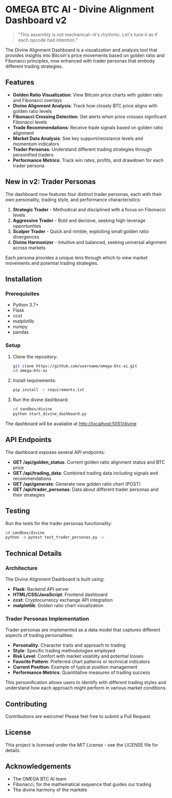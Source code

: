 # OMEGA BTC AI - Divine Alignment Dashboard v2

> "This assembly is not mechanical—it's rhythmic. Let's tune it as if each opcode had intention."

The Divine Alignment Dashboard is a visualization and analysis tool that provides insights into Bitcoin's price movements based on golden ratio and Fibonacci principles, now enhanced with trader personas that embody different trading strategies.

## Features

- **Golden Ratio Visualization**: View Bitcoin price charts with golden ratio and Fibonacci overlays
- **Divine Alignment Analysis**: Track how closely BTC price aligns with golden ratio levels
- **Fibonacci Crossing Detection**: Get alerts when price crosses significant Fibonacci levels
- **Trade Recommendations**: Receive trade signals based on golden ratio alignment
- **Market Data Analysis**: See key support/resistance levels and momentum indicators
- **Trader Personas**: Understand different trading strategies through personified traders
- **Performance Metrics**: Track win rates, profits, and drawdown for each trader persona

## New in v2: Trader Personas

The dashboard now features four distinct trader personas, each with their own personality, trading style, and performance characteristics:

1. **Strategic Trader** - Methodical and disciplined with a focus on Fibonacci levels
2. **Aggressive Trader** - Bold and decisive, seeking high-leverage opportunities
3. **Scalper Trader** - Quick and nimble, exploiting small golden ratio divergences
4. **Divine Harmonizer** - Intuitive and balanced, seeking universal alignment across markets

Each persona provides a unique lens through which to view market movements and potential trading strategies.

## Installation

### Prerequisites

- Python 3.7+
- Flask
- ccxt
- matplotlib
- numpy
- pandas

### Setup

1. Clone the repository:

   ```bash
   git clone https://github.com/username/omega-btc-ai.git
   cd omega-btc-ai
   ```

2. Install requirements:

   ```bash
   pip install -r requirements.txt
   ```

3. Run the divine dashboard:

   ```bash
   cd sandbox/divine
   python start_divine_dashboard.py
   ```

The dashboard will be available at <http://localhost:5051/divine>

## API Endpoints

The dashboard exposes several API endpoints:

- **GET /api/golden_status**: Current golden ratio alignment status and BTC price
- **GET /api/trading_data**: Combined trading data including signals and recommendations
- **GET /api/generate**: Generate new golden ratio chart (POST)
- **GET /api/trader_personas**: Data about different trader personas and their strategies

## Testing

Run the tests for the trader personas functionality:

```bash
cd sandbox/divine
python -m pytest test_trader_personas.py -v
```

## Technical Details

### Architecture

The Divine Alignment Dashboard is built using:

- **Flask**: Backend API server
- **HTML/CSS/JavaScript**: Frontend dashboard
- **ccxt**: Cryptocurrency exchange API integration
- **matplotlib**: Golden ratio chart visualization

### Trader Personas Implementation

Trader personas are implemented as a data model that captures different aspects of trading personalities:

- **Personality**: Character traits and approach to trading
- **Style**: Specific trading methodologies employed
- **Risk Level**: Comfort with market volatility and potential losses
- **Favorite Pattern**: Preferred chart patterns or technical indicators
- **Current Position**: Example of typical position management
- **Performance Metrics**: Quantitative measures of trading success

This personification allows users to identify with different trading styles and understand how each approach might perform in various market conditions.

## Contributing

Contributions are welcome! Please feel free to submit a Pull Request.

## License

This project is licensed under the MIT License - see the LICENSE file for details.

## Acknowledgements

- The OMEGA BTC AI team
- Fibonacci, for the mathematical sequence that guides our trading
- The divine harmony of the markets
